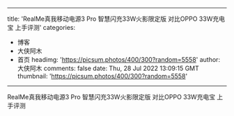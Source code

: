 
---
title: 'RealMe真我移动电源3 Pro 智慧闪充33W火影限定版 对比OPPO 33W充电宝 上手评测'
categories: 
 - 博客
 - 大侠阿木
 - 首页
headimg: 'https://picsum.photos/400/300?random=5558'
author: 大侠阿木
comments: false
date: Thu, 28 Jul 2022 13:09:15 GMT
thumbnail: 'https://picsum.photos/400/300?random=5558'
---

<div>   
RealMe真我移动电源3 Pro 智慧闪充33W火影限定版 对比OPPO 33W充电宝 上手评测  
</div>
            
